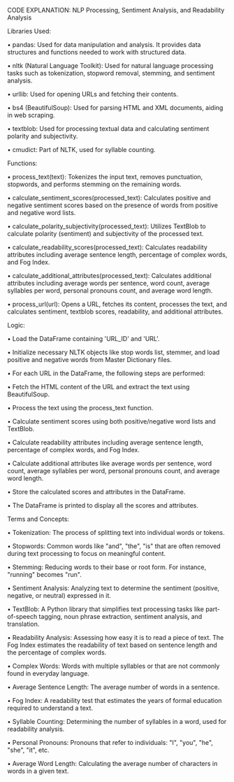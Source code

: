 CODE EXPLANATION: NLP Processing, Sentiment Analysis, and Readability Analysis

Libraries Used:

•	pandas: Used for data manipulation and analysis. It provides data structures and functions needed to work with structured data.

•	nltk (Natural Language Toolkit): Used for natural language processing tasks such as tokenization, stopword removal, stemming, and sentiment analysis.

•	urllib: Used for opening URLs and fetching their contents.

•	bs4 (BeautifulSoup): Used for parsing HTML and XML documents, aiding in web scraping.

•	textblob: Used for processing textual data and calculating sentiment polarity and subjectivity.

•	cmudict: Part of NLTK, used for syllable counting.


Functions:

•	process_text(text): Tokenizes the input text, removes punctuation, stopwords, and performs stemming on the remaining words.

•	calculate_sentiment_scores(processed_text): Calculates positive and negative sentiment scores based on the presence of words from positive and negative word lists.

•	calculate_polarity_subjectivity(processed_text): Utilizes TextBlob to calculate polarity (sentiment) and subjectivity of the processed text.

•	calculate_readability_scores(processed_text): Calculates readability attributes including average sentence length, percentage of complex words, and Fog Index.

•	calculate_additional_attributes(processed_text): Calculates additional attributes including average words per sentence, word count, average syllables per word, personal pronouns count, and average word length.

•	process_url(url): Opens a URL, fetches its content, processes the text, and calculates sentiment, textblob scores, readability, and additional attributes.


Logic:

•	Load the DataFrame containing 'URL_ID' and 'URL'.

•	Initialize necessary NLTK objects like stop words list, stemmer, and load positive and negative words from Master Dictionary files.

•	For each URL in the DataFrame, the following steps are performed:

•	Fetch the HTML content of the URL and extract the text using BeautifulSoup.

•	Process the text using the process_text function.

•	Calculate sentiment scores using both positive/negative word lists and TextBlob.

•	Calculate readability attributes including average sentence length, percentage of complex words, and Fog Index.

•	Calculate additional attributes like average words per sentence, word count, average syllables per word, personal pronouns count, and average word length.

•	Store the calculated scores and attributes in the DataFrame.

•	The DataFrame is printed to display all the scores and attributes.



Terms and Concepts:

•	Tokenization: The process of splitting text into individual words or tokens.

•	Stopwords: Common words like "and", "the", "is" that are often removed during text processing to focus on meaningful content.

•	Stemming: Reducing words to their base or root form. For instance, "running" becomes "run".

•	Sentiment Analysis: Analyzing text to determine the sentiment (positive, negative, or neutral) expressed in it.

•	TextBlob: A Python library that simplifies text processing tasks like part-of-speech tagging, noun phrase extraction, sentiment analysis, and translation.

•	Readability Analysis: Assessing how easy it is to read a piece of text. The Fog Index estimates the readability of text based on sentence length and the percentage of complex words.

•	Complex Words: Words with multiple syllables or that are not commonly found in everyday language.

•	Average Sentence Length: The average number of words in a sentence.

•	Fog Index: A readability test that estimates the years of formal education required to understand a text.

•	Syllable Counting: Determining the number of syllables in a word, used for readability analysis.

•	Personal Pronouns: Pronouns that refer to individuals: "I", "you", "he", "she", "it", etc.

•	Average Word Length: Calculating the average number of characters in words in a given text.

